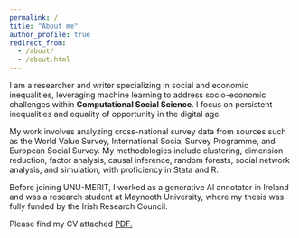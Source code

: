 ```yaml
---
permalink: /
title: "About me"
author_profile: true
redirect_from: 
  - /about/
  - /about.html
---
```


I am a researcher and writer specializing in social and economic inequalities, leveraging machine learning to address socio-economic challenges within **Computational Social Science**. I focus on persistent inequalities and equality of opportunity in the digital age.

My work involves analyzing cross-national survey data from sources such as the World Value Survey, International Social Survey Programme, and European Social Survey. My methodologies include clustering, dimension reduction, factor analysis, causal inference, random forests, social network analysis, and simulation, with proficiency in Stata and R.

Before joining UNU-MERIT, I worked as a generative AI annotator in Ireland and was a research student at Maynooth University, where my thesis was fully funded by the Irish Research Council.

Please find my CV attached <a href="https://github.com/duongkhanhk29/duongkhanhk29.github.io/blob/master/assets/Khanh_CV.pdf" target="_blank">PDF.</a>


